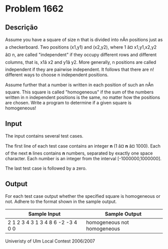 # Problem 1662

Descrição
----------

Assume you have a square of size n that is divided into nÃn positions just as a checkerboard. Two positions (x1,y1) and (x2,y2), where 1 â¤ x1,y1,x2,y2 â¤ n, are called "independent" if they occupy different rows and different columns, that is, x1â x2 and y1â y2. More generally, n positions are called independent if they are pairwise independent. It follows that there are n! different ways to choose n independent positions.

Assume further that a number is written in each position of such an nÃn square. This square is called "homogeneous" if the sum of the numbers written in n independent positions is the same, no matter how the positions are chosen. Write a program to determine if a given square is homogeneous!

Input
-----

The input contains several test cases.

The first line of each test case contains an integer **n** (1 â¤ **n** â¤ 1000). Each of the next **n** lines contains **n** numbers, separated by exactly one space character. Each number is an integer from the interval [-1000000,1000000].

The last test case is followed by a zero.

Output
------

For each test case output whether the specified square is homogeneous or not. Adhere to the format shown in the sample output.


| Sample Input | Sample Output |
| --- | --- |
| 2 1 2 3 4 3 1 3 4 8 6 -2 -3 4 0 0 | homogeneous not homogeneous |

Univeristy of Ulm Local Contest 2006/2007


